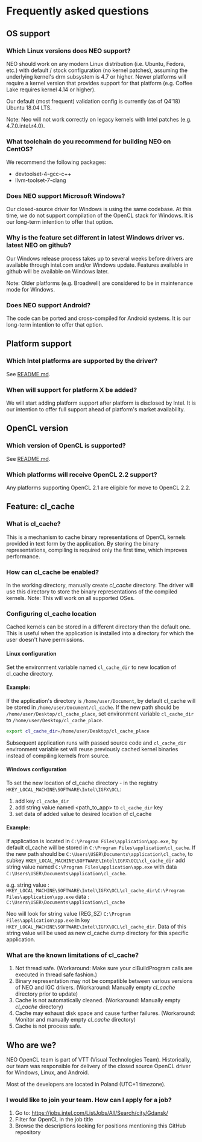 
# Frequently asked questions

## OS support

### Which Linux versions does NEO support?

NEO should work on any modern Linux distribution (i.e. Ubuntu, Fedora, etc.)
with default / stock configuration (no kernel patches), assuming the underlying
kernel's drm subsystem is 4.7 or higher. Newer platforms will require a kernel version
that provides support for that platform (e.g. Coffee Lake requires kernel 4.14 or higher).

Our default (most frequent) validation config is currently (as of Q4'18) Ubuntu 18.04 LTS.

Note: Neo will not work correctly on legacy kernels with Intel patches (e.g. 4.7.0.intel.r4.0).

### What toolchain do you recommend for building NEO on CentOS?

We recommend the following packages:
* devtoolset-4-gcc-c++
* llvm-toolset-7-clang

### Does NEO support Microsoft Windows?

Our closed-source driver for Windows is using the same codebase. At this time,
we do not support compilation of the OpenCL stack for Windows. It is our long-term
intention to offer that option.

### Why is the feature set different in latest Windows driver vs. latest NEO on github?

Our Windows release process takes up to several weeks before drivers are available through intel.com
and/or Windows update. Features available in github will be available on Windows later.

Note: Older platforms (e.g. Broadwell) are considered to be in maintenance mode for Windows.

### Does NEO support Android?

The code can be ported and cross-compiled for Android systems. It is our long-term intention to offer that option.

## Platform support

### Which Intel platforms are supported by the driver?

See [README.md](https://github.com/intel/compute-runtime/blob/master/README.md).

### When will support for platform X be added?

We will start adding platform support after platform is disclosed by Intel.
It is our intention to offer full support ahead of platform's market availability.

## OpenCL version

### Which version of OpenCL is supported?

See [README.md](https://github.com/intel/compute-runtime/blob/master/README.md).

### Which platforms will receive OpenCL 2.2 support?

Any platforms supporting OpenCL 2.1 are eligible for move to OpenCL 2.2.

## Feature: cl_cache

### What is cl_cache?

This is a mechanism to cache binary representations of OpenCL kernels provided in text form by the application.
By storing the binary representations, compiling is required only the first time, which improves performance.

### How can cl_cache be enabled?

In the working directory, manually create *cl_cache* directory.
The driver will use this directory to store the binary representations of the compiled kernels.
Note: This will work on all supported OSes.

### Configuring cl_cache location

Cached kernels can be stored in a different directory than the default one. This is useful when the application is installed into a directory for which the user doesn't have permissions.

#### Linux configuration

Set the environment variable named `cl_cache_dir` to new location of cl_cache directory.

#### Example:

If the application's directory is `/home/user/Document`, by default cl_cache will be stored in `/home/user/Document/cl_cache`.
If the new path should be `/home/user/Desktop/cl_cache_place`, set environment variable `cl_cache_dir` to `/home/user/Desktop/cl_cache_place`.
```bash
export cl_cache_dir=/home/user/Desktop/cl_cache_place
```

Subsequent application runs with passed source code and `cl_cache_dir` environment variable set will reuse previously cached kernel binaries instead of compiling kernels from source.

#### Windows configuration

To set the new location of cl_cache directory - in the registry `HKEY_LOCAL_MACHINE\SOFTWARE\Intel\IGFX\OCL`:
1. add key `cl_cache_dir`
1. add string value named <path_to_app> to `cl_cache_dir` key
1. set data of added value to desired location of cl_cache

#### Example:

If application is located in `C:\Program Files\application\app.exe`, by default cl_cache will be stored in `C:\Program Files\application\cl_cache`.
If the new path should be `C:\Users\USER\Documents\application\cl_cache`, to subkey `HKEY_LOCAL_MACHINE\SOFTWARE\Intel\IGFX\OCL\cl_cache_dir` add string value named `C:\Program Files\application\app.exe` with data `C:\Users\USER\Documents\application\cl_cache`.

e.g.
string value : `HKEY_LOCAL_MACHINE\SOFTWARE\Intel\IGFX\OCL\cl_cache_dir\C:\Program Files\application\app.exe`
data : `C:\Users\USER\Documents\application\cl_cache`

Neo will look for string value (REG_SZ) `C:\Program Files\application\app.exe` in key `HKEY_LOCAL_MACHINE\SOFTWARE\Intel\IGFX\OCL\cl_cache_dir`. Data of this string value will be used as new cl_cache dump directory for this specific application.

### What are the known limitations of cl_cache?

1. Not thread safe. (Workaround: Make sure your clBuildProgram calls are executed in thread safe fashion.)
1. Binary representation may not be compatible between various versions of NEO and IGC drivers. (Workaround: Manually empty *cl_cache* directory prior to update)
1. Cache is not automatically cleaned. (Workaround: Manually empty *cl_cache* directory)
1. Cache may exhaust disk space and cause further failures.  (Workaround: Monitor and manually empty *cl_cache* directory)
1. Cache is not process safe.

## Who are we?

NEO OpenCL team is part of VTT (Visual Technologies Team). 
Historically, our team was responsible for delivery of the closed source OpenCL driver for Windows, Linux, and Android.

Most of the developers are located in Poland (UTC+1 timezone).

### I would like to join your team. How can I apply for a job?

1. Go to: https://jobs.intel.com/ListJobs/All/Search/city/Gdansk/
1. Filter for OpenCL in the job title
1. Browse the descriptions looking for positions mentioning this GitHub repository